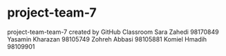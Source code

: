 # project-team-7
project-team-team-7 created by GitHub Classroom
Sara Zahedi 98170849
Yasamin Kharazan 98105749
Zohreh Abbasi 98105881
Komiel Hmadih 98109901
